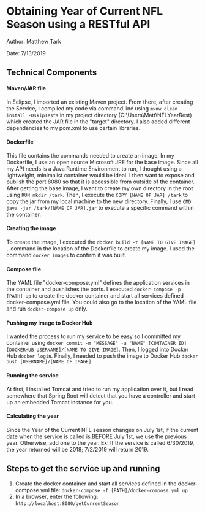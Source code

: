 # Obtaining Year of Current NFL Season using a RESTful API

Author: Matthew Tark

Date: 7/13/2019

## Technical Components

#### Maven/JAR file

In Eclipse, I imported an existing Maven project. From there, after creating the Service, I compiled my code via command line using ``mvnw clean install -DskipTests`` in my project directory (C:\Users\Matt\NFLYearRest) which created the JAR file in the "target" directory. I also added different dependencies to my pom.xml to use certain libraries.

#### Dockerfile

This file contains the commands needed to create an image. In my Dockerfile, I use an open source Microsoft JRE for the base image. Since all my API needs is a Java Runtime Environment to run, I thought using a lightweight, minimalist container would be ideal. I then want to expose and publish the port 8080  so that it is accessible from outside of the container. After getting the base image, I want to create my own directory in the root using ``RUN mkdir /tark``. Then, I execute the ``COPY [NAME OF JAR] /tark`` to copy the jar from my local machine to the new directory. Finally, I use ``CMD java -jar /tark/[NAME OF JAR].jar`` to execute a specific command within the container. 

#### Creating the image

To create the image, I executed the ``docker build -t [NAME TO GIVE IMAGE] .`` command in the location of the Dockerfile to create my image. I used the command ``docker images`` to confirm it was built.

#### Compose file

The YAML file "docker-compose.yml" defines the application services in   the container and pushlishes the ports. I executed ``docker-compose -p [PATH] up`` to create the docker container and start all services defined docker-compose.yml file. You could also go to the location of the YAML file and run ``docker-compose up`` only.

#### Pushing my image to Docker Hub

I wanted the process to run my service to be easy so I committed my container using ``docker commit -m "MESSAGE" -a "NAME" [CONTAINER ID] [DOCKERHUB USERNAME]/[NAME TO GIVE IMAGE]``. Then, I logged into Docker Hub ``docker login``. Finally, I needed to push the image to Docker Hub ``docker push [USERNAME]/[NAME OF IMAGE]``

#### Running the service

At first, I installed Tomcat and tried to run my application over it, but I read somewhere that Spring Boot will detect that you have a controller and start up an embedded Tomcat instance for you.

#### Calculating the year

Since the Year of the Current NFL season changes on July 1st, if the current date when the service is called is BEFORE July 1st, we use the previous year. Otherwise, add one to the year. Ex: If the service is called 6/30/2019, the year returned will be 2018; 7/2/2019 will return 2019.


## Steps to  get the service up and running
1. Create the docker container and start all services defined in the docker-compose.yml file: ``docker-compose -f [PATH]/docker-compose.yml up``
2. In a browser, enter the following: ``http://localhost:8080/getCurrentSeason``